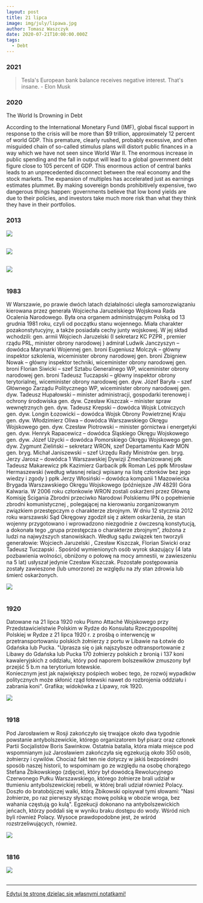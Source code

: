 ```yaml
---
layout: post
title: 21 lipca
image: img/july/lipawa.jpg
author: Tomasz Waszczyk
date: 2020-07-21T10:00:00.000Z
tags:
  - Debt
---
```


### 2021

> Tesla's European bank balance receives negative interest.  That's insane. - Elon Musk

### 2020

The World Is Drowning in Debt

According to the International Monetary Fund (IMF), global fiscal support in response to the crisis will be more than $9 trillion, approximately 12 percent of world GDP. This premature, clearly rushed, probably excessive, and often misguided chain of so-called stimulus plans will distort public finances in a way which we have not seen since World War II. The enormous increase in public spending and the fall in output will lead to a global government debt figure close to 105 percent of GDP.
This enormous action of central banks leads to an unprecedented disconnect between the real economy and the stock markets. The expansion of multiples has accelerated just as earnings estimates plummet.
By making sovereign bonds prohibitively expensive, two dangerous things happen: governments believe that low bond yields are due to their policies, and investors take much more risk than what they think they have in their portfolios.

### 2013

<img src="./img/july/20130721_163634.jpg"><br><br>

<img src="./img/july/20130721_zabawy_opcjami.jpg"><br><br>

<img src="./img/july/20130724_002110.jpg"><br><br>

### 1983

W Warszawie, po prawie dwóch latach działalności uległa samorozwiązaniu kierowana przez generała Wojciecha Jaruzelskiego Wojskowa Rada Ocalenia Narodowego. Była ona organem administrującym Polską od 13 grudnia 1981 roku, czyli od początku stanu wojennego. Miała charakter pozakonstytucyjny, a także posiadała cechy junty wojskowej. W jej skład wchodzili:
gen. armii Wojciech Jaruzelski (I sekretarz KC PZPR , premier rządu PRL,
minister obrony narodowej )
admirał Ludwik Janczyszyn – dowódca Marynarki Wojennej
gen. broni Eugeniusz Molczyk – główny inspektor szkolenia, wiceminister obrony narodowej
gen. broni Zbigniew Nowak – główny inspektor techniki, wiceminister obrony narodowej
gen. broni Florian Siwicki – szef Sztabu Generalnego WP, wiceminister obrony narodowej
gen. broni Tadeusz Tuczapski – główny inspektor obrony terytorialnej, wiceminister obrony narodowej
gen. dyw. Józef Baryła – szef Głównego Zarządu Politycznego WP, wiceminister obrony narodowej
gen. dyw. Tadeusz Hupałowski – minister administracji, gospodarki terenowej i ochrony środowiska
gen. dyw. Czesław Kiszczak – minister spraw wewnętrznych
gen. dyw. Tadeusz Krepski – dowódca Wojsk Lotniczych
gen. dyw. Longin Łozowicki – dowódca Wojsk Obrony Powietrznej Kraju
gen. dyw. Włodzimierz Oliwa – dowódca Warszawskiego Okręgu Wojskowego
gen. dyw. Czesław Piotrowski – minister górnictwa i energetyki
gen. dyw. Henryk Rapacewicz – dowódca Śląskiego Okręgu Wojskowego
gen. dyw. Józef Użycki – dowódca
Pomorskiego Okręgu Wojskowego
gen. dyw. Zygmunt Zieliński – sekretarz WRON, szef Departamentu Kadr MON
gen. bryg. Michał Janiszewski – szef Urzędu Rady Ministrów
gen. bryg. Jerzy Jarosz – dowódca 1 Warszawskiej Dywizji Zmechanizowanej
płk Tadeusz Makarewicz
płk Kazimierz Garbacik
płk Roman Leś
ppłk Mirosław Hermaszewski (według własnej relacji wpisany na listę członków bez jego wiedzy i zgody )
ppłk Jerzy Włosiński – dowódca kompanii 1 Mazowiecka Brygada Warszawskiego Okręgu Wojskowego (późniejsze JW 4829) Góra Kalwaria.
W 2006 roku członkowie WRON zostali oskarżeni przez Główną Komisję Ścigania Zbrodni przeciwko Narodowi Polskiemu IPN o popełnienie zbrodni komunistycznej , polegającej na kierowaniu zorganizowanym związkiem przestępczym o charakterze zbrojnym. W dniu 12 stycznia 2012 roku warszawski Sąd Okręgowy zgodził się z aktem oskarżenia, że stan wojenny przygotowano i wprowadzono niezgodnie z ówczesną konstytucją, a dokonała tego „grupa przestępcza o charakterze zbrojnym”, złożona z ludzi na najwyższych stanowiskach. Według sądu związek ten tworzyli generałowie:
Wojciech Jaruzelski , Czesław Kiszczak, Florian Siwicki oraz Tadeusz Tuczapski . Spośród wymienionych osób wyrok skazujący (4 lata pozbawienia wolności, obniżony o połowę na mocy amnestii, w zawieszeniu na 5 lat) usłyszał jedynie
Czesław Kiszczak. Pozostałe postępowania zostały zawieszone (lub umorzone) ze względu na zły stan zdrowia lub śmierć oskarżonych.

<img src="./img/july/radaocalenianarodowego.jpg"><br><br>

### 1920

Datowane na 21 lipca 1920 roku Pismo Attaché Wojskowego przy Przedstawicielstwie Polskim w Rydze do Konsulatu Rzeczypospolitej Polskiej w Rydze z 21 lipca 1920 r. z prośbą o interwencję w przetransportowaniu polskich żołnierzy z portu w Libawie na Łotwie do Gdańska lub Pucka.
"Uprasza się o jak najszybsze odtransportowanie z Libawy do Gdańska lub Pucka 170 żołnierzy polskich z bronią i 137 koni kawaleryjskich z oddziału, który pod naporem bolszewików zmuszony był przejść 5 b.m na terytorium łotewskie.  
Koniecznym jest jak największy pośpiech wobec tego, że rozwój wypadków politycznych może skłonić rząd łotewski nawet do rozbrojenia oddziału i zabrania koni".
Grafika; widokówka z Lipawy, rok 1920.

<img src="./img/july/lipawa.jpg"><br><br>

### 1918

Pod Jarosławiem w Rosji zakończyło się trwające około dwa tygodnie powstanie antybolszewickie, którego organizatorem był pisarz oraz członek Partii Socjalistów Boris Sawinkow. Ostatnia batalia, która miała miejsce pod wspomnianym już Jarosławiem zakończyła się egzekucją około 350 osób, żołnierzy i cywilów. 
Chociaż fakt ten nie dotyczy w jakiś bezpośredni sposób naszej historii, to wspominam go ze względu na osobę chorążego Stefana Żbikowskiego (zdjęcie), który był dowódcą Rewolucyjnego Czerwonego Pułku Warszawskiego, którego żołnierze brali udział w tłumieniu antybolszewickiej rebelii, w której brali udział również Polacy. Doszło do bratobójczej walki, którą Żbikowski opisywał tymi słowami:
"Nasi żołnierze, po raz pierwszy słysząc mowę polską w obozie wroga, bez wahania częstują go kulą".
Egzekucji dokonano na antybolszewickich jeńcach, którzy poddali się w wyniku braku dostępu do wody. Wśród nich byli również Polacy. Wysoce prawdopodobne jest, że wśród rozstrzeliwujących, również.

<img src="./img/july/zbikowski.jpg"><br><br>

### 1816

<img src="./img/july/reuters.png"/><br><br>

---

<a href="https://github.com/TomaszWaszczyk/historia.waszczyk.com/edit/master/src/content/july-21.md" target="_blank">Edytuj tę stronę dzieląc się własnymi notatkami!</a>
